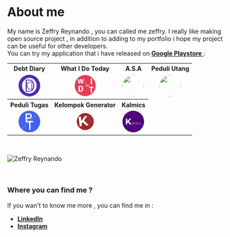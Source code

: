 # About me

My name is Zeffry Reynando , you can called me zeffry. I really like making open source project , in addition to adding to my portfolio i hope my project can be useful for other developers.
<br>
You can try my application that i have released on <a target="_blank" href="https://play.google.com/store/search?q=pub%3A%20Zeffry%20Reynando&c=apps"> <b>Google Playstore</b> </a> :
<br>
<table>
  <tr>
    <th>Debt Diary</th>
    <th>What I Do Today</th>
    <th>A.S.A</th>
    <th>Peduli Utang</th>
  </tr>
  <tr align="center">
    <td>
           <a target="_top" href="https://play.google.com/store/apps/details?id=id.zeffry.debt_diary"><img src="https://github.com/zgramming/Debt-Diary/blob/master/assets/images/icon-app.png" height="50" width="50" style="border-radius:50%"></a>
    </td>
    <td>
      <a target="_blank" href="https://play.google.com/store/apps/details?id=id.zeffry.voice_task_app"><img src="https://github.com/zgramming/What-I-Do-Today/blob/master/assets/images/icon-app.png" height="50" width="50" style="border-radius:50%"></a>
    </td>
    <td> 
    <a target="_blank" href="https://play.google.com/store/apps/details?id=id.zeffry.atur_semua_aktifitas"><img src="https://github.com/zgramming/A.S.A/blob/master/assets/images/logo.png" height="50" width="50" style="border-radius:50%"></a>
    </td>
    <td> 
    <a target="_blank" href="https://play.google.com/store/apps/details?id=reynando.zeffry.peduli_utang"><img src="https://github.com/zgramming/Peduli-Utang/blob/master/asset/images/logo_primary.png" height="50" width="50" style="border-radius:50%"></a>
    </td>
  </tr>
 <tr>
    <th>Peduli Tugas</th>
    <th>Kelompok Generator</th>
    <th>Kalmics</th>
  </tr>
  <tr align="center">
    <td>
      <a target="_blank" href="https://play.google.com/store/apps/details?id=reynando.zeffry.peduli_tugas"><img src="https://github.com/zgramming/Peduli-Tugas/blob/master/asset/images/logo_peduli_tugas.png" height="50" width="50" style="border-radius:50%"></a>
    </td>
    <td>
      <a target="_blank" href="https://play.google.com/store/apps/details?id=reynando.zeffry.kelompok_generator"><img src="https://github.com/zgramming/Kelompok-Generator/blob/main/assets/images/logo_transparent.png" height="50" width="50" style="border-radius:50%; "></a>
    </td>
    <td>
     <a target="_blank" href="https://play.google.com/store/apps/details?id=reynando.zeffry.kalmics"><img src="https://github.com/zgramming/Kalmics/blob/main/assets/images/Kalmics.png" height="50" width="50" style="border-radius:50%; "></a>
    </td>
  </tr>
 </table>


<br>

![Zeffry Reynando](https://github-readme-stats.vercel.app/api?username=zgramming&show_icons=true)

<br>

### Where you can find me ?

If you wan't to know me more , you can find me in :

- <a target="_blank" href="https://www.linkedin.com/in/zeffry-reynando/"><b>LinkedIn</b></a>
- <a target="_blank" href="https://www.instagram.com/zeffry_reynando/"><b>Instagram</b></a>
